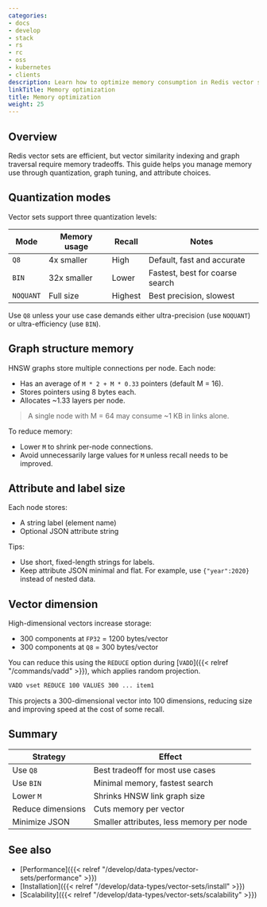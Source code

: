 ```yaml
---
categories:
- docs
- develop
- stack
- rs
- rc
- oss
- kubernetes
- clients
description: Learn how to optimize memory consumption in Redis vector sets
linkTitle: Memory optimization
title: Memory optimization
weight: 25
---
```


## Overview

Redis vector sets are efficient, but vector similarity indexing and graph traversal require memory tradeoffs. This guide helps you manage memory use through quantization, graph tuning, and attribute choices.

## Quantization modes

Vector sets support three quantization levels:

| Mode       | Memory usage  | Recall | Notes                           |
|------------|---------------|--------|---------------------------------|
| `Q8`       | 4x smaller    | High   | Default, fast and accurate      |
| `BIN`      | 32x smaller   | Lower  | Fastest, best for coarse search |
| `NOQUANT`  | Full size     | Highest| Best precision, slowest         |

Use `Q8` unless your use case demands either ultra-precision (use `NOQUANT`) or ultra-efficiency (use `BIN`).

## Graph structure memory

HNSW graphs store multiple connections per node. Each node:

- Has an average of `M * 2 + M * 0.33` pointers (default M = 16).
- Stores pointers using 8 bytes each.
- Allocates ~1.33 layers per node.

> A single node with M = 64 may consume ~1 KB in links alone.

To reduce memory:

- Lower `M` to shrink per-node connections.
- Avoid unnecessarily large values for `M` unless recall needs to be improved.

## Attribute and label size

Each node stores:

- A string label (element name)
- Optional JSON attribute string

Tips:

- Use short, fixed-length strings for labels.
- Keep attribute JSON minimal and flat. For example, use `{"year":2020}` instead of nested data.

## Vector dimension

High-dimensional vectors increase storage:

- 300 components at `FP32` = 1200 bytes/vector
- 300 components at `Q8` = 300 bytes/vector

You can reduce this using the `REDUCE` option during [`VADD`]({{< relref "/commands/vadd" >}}), which applies random projection.

```bash
VADD vset REDUCE 100 VALUES 300 ... item1
```

This projects a 300-dimensional vector into 100 dimensions, reducing size and improving speed at the cost of some recall.

## Summary

| Strategy            | Effect                                   |
|---------------------|------------------------------------------|
| Use `Q8`            | Best tradeoff for most use cases         |
| Use `BIN`           | Minimal memory, fastest search           |
| Lower `M`           | Shrinks HNSW link graph size             |
| Reduce dimensions   | Cuts memory per vector                   |
| Minimize JSON       | Smaller attributes, less memory per node |

## See also

- [Performance]({{< relref "/develop/data-types/vector-sets/performance" >}})
- [Installation]({{< relref "/develop/data-types/vector-sets/install" >}})
- [Scalability]({{< relref "/develop/data-types/vector-sets/scalability" >}})
